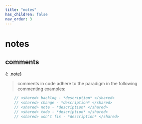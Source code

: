 ```yaml
---
title: "notes"
has_children: false
nav_order: 3
---
```


# notes

## comments

{: .note}
> comments in code adhere to the paradigm in the following commenting examples:

```c++
    // <shared> backlog - *description* </shared>
    // <shared> change - *description* </shared>
    // <shared> note - *description* </shared>
    // <shared> todo - *description* </shared>
    // <shared> won't fix - *description* </shared>
```
